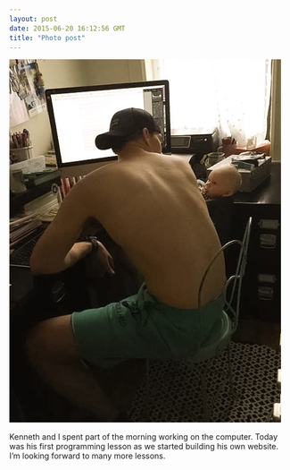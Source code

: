 ```yaml
---
layout: post
date: 2015-06-20 16:12:56 GMT
title: "Photo post"
---
```

![travisj](/images/d20de42c00e7444efd30dce7adac404942cd80b91670fb1c135ed9e018f602c8.jpg)

<p>Kenneth and I spent part of the morning working on the computer. Today was his first programming lesson as we started building his own website. I’m looking forward to many more lessons.</p>